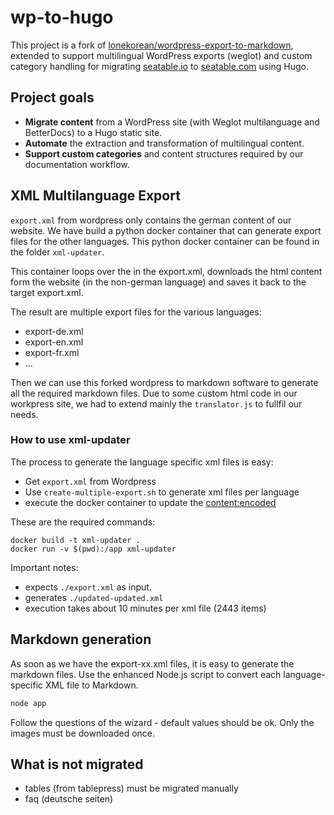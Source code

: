 # wp-to-hugo

This project is a fork of [lonekorean/wordpress-export-to-markdown](https://github.com/lonekorean/wordpress-export-to-markdown), extended to support multilingual WordPress exports (weglot) and custom category handling for migrating [seatable.io](https://seatable.io) to [seatable.com](https://seatable.com) using Hugo.

## Project goals

- **Migrate content** from a WordPress site (with Weglot multilanguage and BetterDocs) to a Hugo static site.
- **Automate** the extraction and transformation of multilingual content.
- **Support custom categories** and content structures required by our documentation workflow.

## XML Multilanguage Export

`export.xml` from wordpress only contains the german content of our website. We have build a python docker container that can generate export files for the other languages. This python docker container can be found in the folder `xml-updater`. 

This container loops over the <items> in the export.xml, downloads the html content form the website (in the non-german language) and saves it back to the target export.xml.

The result are multiple export files for the various languages:
- export-de.xml
- export-en.xml
- export-fr.xml
- ...

Then we can use this forked wordpress to markdown software to generate all the required markdown files. Due to some custom html code in our workpress site, we had to extend mainly the `translator.js` to fullfil our needs.

### How to use xml-updater

The process to generate the language specific xml files is easy:

- Get `export.xml` from Wordpress
- Use `create-multiple-export.sh` to generate xml files per language
- execute the docker container to update the <content:encoded>

These are the required commands:

```
docker build -t xml-updater .
docker run -v $(pwd):/app xml-updater
```

Important notes:

- expects `./export.xml` as input.
- generates `./updated-updated.xml`
- execution takes about 10 minutes per xml file (2443 items)

## Markdown generation

As soon as we have the export-xx.xml files, it is easy to generate the markdown files. Use the enhanced Node.js script to convert each language-specific XML file to Markdown.

```bash
node app
```

Follow the questions of the wizard - default values should be ok.
Only the images must be downloaded once.

## What is not migrated

- tables (from tablepress) must be migrated manually
- faq (deutsche seiten)